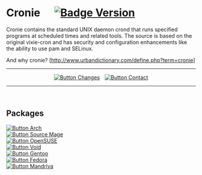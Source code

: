 
# Cronie    [![Badge Version]][Releases]

Cronie contains the standard UNIX daemon crond that runs specified programs at
scheduled times and related tools. The source is based on the original vixie-cron
and has security and configuration enhancements like the ability to use pam and
SELinux.

And why cronie? [http://www.urbandictionary.com/define.php?term=cronie]


<div align = center>

---

[![Button Changes]][Changes]  
[![Button Contact]][Contact]

---

</div>

<br>

## Packages

[![Button Arch]][Arch] <br>
[![Button Source Mage]][Source Mage] <br>
[![Button OpenSUSE]][OpenSUSE] <br>
[![Button Void]][Void] <br>
[![Button Gentoo]][Gentoo] <br>
[![Button Fedora]][Fedora] <br>
[![Button Mandriva]][Mandriva] 

<br>


<!----------------------------------------------------------------------------->

[Releases]: https://github.com/cronie-crond/cronie/releases
[Contact]: mailto:cronie-devel@lists.fedorahosted.org
[Changes]: NEWS


<!-------------------------------{ Packages }---------------------------------->

[Source Mage]: http://dbg.download.sourcemage.org/grimoire/codex/stable/utils/cronie/
[Mandriva]: http://sophie.zarb.org/srpm/Mandriva,cooker,/cronie/history
[OpenSUSE]: https://software.opensuse.org/package/cronie
[Gentoo]: http://packages.gentoo.org/package/sys-process/cronie
[Fedora]: https://apps.fedoraproject.org/packages/cronie
[Void]: https://github.com/void-linux/void-packages/tree/master/srcpkgs/cronie
[Arch]: https://www.archlinux.org/packages/core/x86_64/cronie/


<!--------------------------------{ Badges }----------------------------------->

[Badge Version]: https://img.shields.io/badge/Version-1.6.1-blue.svg?style=for-the-badge


<!-------------------------------{ Buttons }----------------------------------->

[Button Changes]: https://img.shields.io/badge/Changelog-2478b5?style=for-the-badge
[Button Contact]: https://img.shields.io/badge/Contact-red?style=for-the-badge

[Button Source Mage]: https://img.shields.io/badge/Source_Mage-black?style=for-the-badge
[Button Mandriva]: https://img.shields.io/badge/Mandriva-0a1a22?style=for-the-badge
[Button OpenSUSE]: https://img.shields.io/badge/OpenSUSE-73BA25?style=for-the-badge&logo=OpenSUSE&logoColor=white
[Button Fedora]: https://img.shields.io/badge/Fedora-51A2DA?style=for-the-badge&logo=Fedora&logoColor=white
[Button Gentoo]: https://img.shields.io/badge/Gentoo-54487A?style=for-the-badge&logo=Gentoo&logoColor=white
[Button Arch]: https://img.shields.io/badge/Arch_Linux-1793D1?style=for-the-badge&logo=ArchLinux&logoColor=white
[Button Void]: https://img.shields.io/badge/Void_Linux-478061?style=for-the-badge